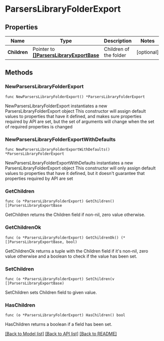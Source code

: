 # ParsersLibraryFolderExport

## Properties

Name | Type | Description | Notes
------------ | ------------- | ------------- | -------------
**Children** | Pointer to [**[]ParsersLibraryExportBase**](ParsersLibraryExportBase.md) | Children of the folder | [optional] 

## Methods

### NewParsersLibraryFolderExport

`func NewParsersLibraryFolderExport() *ParsersLibraryFolderExport`

NewParsersLibraryFolderExport instantiates a new ParsersLibraryFolderExport object
This constructor will assign default values to properties that have it defined,
and makes sure properties required by API are set, but the set of arguments
will change when the set of required properties is changed

### NewParsersLibraryFolderExportWithDefaults

`func NewParsersLibraryFolderExportWithDefaults() *ParsersLibraryFolderExport`

NewParsersLibraryFolderExportWithDefaults instantiates a new ParsersLibraryFolderExport object
This constructor will only assign default values to properties that have it defined,
but it doesn't guarantee that properties required by API are set

### GetChildren

`func (o *ParsersLibraryFolderExport) GetChildren() []ParsersLibraryExportBase`

GetChildren returns the Children field if non-nil, zero value otherwise.

### GetChildrenOk

`func (o *ParsersLibraryFolderExport) GetChildrenOk() (*[]ParsersLibraryExportBase, bool)`

GetChildrenOk returns a tuple with the Children field if it's non-nil, zero value otherwise
and a boolean to check if the value has been set.

### SetChildren

`func (o *ParsersLibraryFolderExport) SetChildren(v []ParsersLibraryExportBase)`

SetChildren sets Children field to given value.

### HasChildren

`func (o *ParsersLibraryFolderExport) HasChildren() bool`

HasChildren returns a boolean if a field has been set.


[[Back to Model list]](../README.md#documentation-for-models) [[Back to API list]](../README.md#documentation-for-api-endpoints) [[Back to README]](../README.md)


